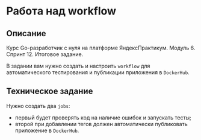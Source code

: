 # Работа над workflow

## Описание 
Курс Go-разработчик с нуля на платформе ЯндексПрактикум. Модуль 6. Спринт 12. Итоговое задание.

В задании вам нужно создать и настроить `workflow` для автоматического тестирования и публикации приложения в `DockerHub`.

## Техническое задание 
Нужно создать два `jobs`:
- первый будет проверять код на наличие ошибок и запускать тесты;
- второй при добавлении тегов должен автоматически публиковать приложение в `DockerHub`.
